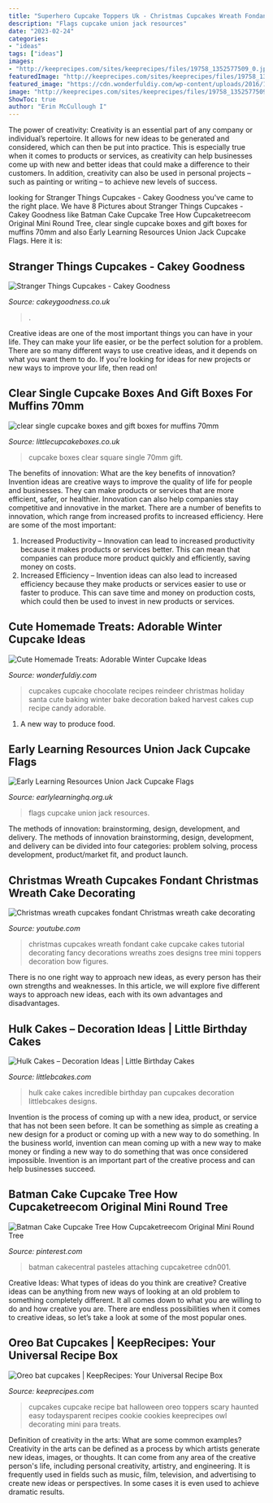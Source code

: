 ```yaml
---
title: "Superhero Cupcake Toppers Uk - Christmas Cupcakes Wreath Fondant Cake Cupcake Cakes Tutorial Decorating Fancy Decorations Wreaths Zoes Designs Tree Mini Toppers Decoration Bow Figures"
description: "Flags cupcake union jack resources"
date: "2023-02-24"
categories:
- "ideas"
tags: ["ideas"]
images:
- "http://keeprecipes.com/sites/keeprecipes/files/19758_1352577509_0.jpg"
featuredImage: "http://keeprecipes.com/sites/keeprecipes/files/19758_1352577509_0.jpg"
featured_image: "https://cdn.wonderfuldiy.com/wp-content/uploads/2016/12/Reindeer-cupcakes.jpg"
image: "http://keeprecipes.com/sites/keeprecipes/files/19758_1352577509_0.jpg"
ShowToc: true
author: "Erin McCullough I"
---
```



The power of creativity:
Creativity is an essential part of any company or individual’s repertoire. It allows for new ideas to be generated and considered, which can then be put into practice. This is especially true when it comes to products or services, as creativity can help businesses come up with new and better ideas that could make a difference to their customers. In addition, creativity can also be used in personal projects – such as painting or writing – to achieve new levels of success.

	

		
looking for Stranger Things Cupcakes - Cakey Goodness you've came to the right place. We have 8 Pictures about Stranger Things Cupcakes - Cakey Goodness like Batman Cake Cupcake Tree How Cupcaketreecom Original Mini Round Tree, clear single cupcake boxes and gift boxes for muffins 70mm and also Early Learning Resources Union Jack Cupcake Flags. Here it is:
		
    
## Stranger Things Cupcakes - Cakey Goodness

<img loading=lazy src="https://www.cakeygoodness.co.uk/wp-content/uploads/2019/06/stranger-things-cupcakes-5.jpg" onerror="this.onerror=null;this.src='https://tse4.mm.bing.net/th?id=OIP.Ov5O6mUZHiQmFhJwiRNt6wHaKg&amp;pid=15.1';" alt="Stranger Things Cupcakes - Cakey Goodness">

_Source: cakeygoodness.co.uk_

>. 

	

Creative ideas are one of the most important things you can have in your life. They can make your life easier, or be the perfect solution for a problem. There are so many different ways to use creative ideas, and it depends on what you want them to do. If you're looking for ideas for new projects or new ways to improve your life, then read on!

    
## Clear Single Cupcake Boxes And Gift Boxes For Muffins 70mm

<img loading=lazy src="http://www.littlecupcakeboxes.co.uk/cupcakeboxes/clear-square-cupcake-boxes-white-wrapper-300.jpg" onerror="this.onerror=null;this.src='https://tse3.mm.bing.net/th?id=OIP.dchJ969FIihibAMMKHDXsAHaHa&amp;pid=15.1';" alt="clear single cupcake boxes and gift boxes for muffins 70mm">

_Source: littlecupcakeboxes.co.uk_

>cupcake boxes clear square single 70mm gift. 

	

The benefits of innovation: What are the key benefits of innovation?
Invention ideas are creative ways to improve the quality of life for people and businesses. They can make products or services that are more efficient, safer, or healthier. Innovation can also help companies stay competitive and innovative in the market. There are a number of benefits to innovation, which range from increased profits to increased efficiency. Here are some of the most important: 
1. Increased Productivity – Innovation can lead to increased productivity because it makes products or services better. This can mean that companies can produce more product quickly and efficiently, saving money on costs. 
2. Increased Efficiency – Invention ideas can also lead to increased efficiency because they make products or services easier to use or faster to produce. This can save time and money on production costs, which could then be used to invest in new products or services.

    
## Cute Homemade Treats: Adorable Winter Cupcake Ideas

<img loading=lazy src="https://cdn.wonderfuldiy.com/wp-content/uploads/2016/12/Reindeer-cupcakes.jpg" onerror="this.onerror=null;this.src='https://tse2.mm.bing.net/th?id=OIP.eRTgFHfcVdyqNJBUVPEerQHaLH&amp;pid=15.1';" alt="Cute Homemade Treats: Adorable Winter Cupcake Ideas">

_Source: wonderfuldiy.com_

>cupcakes cupcake chocolate recipes reindeer christmas holiday santa cute baking winter bake decoration baked harvest cakes cup recipe candy adorable. 

	

1. A new way to produce food.

    
## Early Learning Resources Union Jack Cupcake Flags

<img loading=lazy src="https://www.earlylearninghq.org.uk/wp-content/uploads/2012/05/Cupcake-flags-preview.jpg" onerror="this.onerror=null;this.src='https://tse1.mm.bing.net/th?id=OIP.NMbQQVb2t22XrtT6le1mbwAAAA&amp;pid=15.1';" alt="Early Learning Resources Union Jack Cupcake Flags">

_Source: earlylearninghq.org.uk_

>flags cupcake union jack resources. 

	

The methods of innovation: brainstorming, design, development, and delivery.
The methods of innovation brainstorming, design, development, and delivery can be divided into four categories: problem solving, process development, product/market fit, and product launch.

    
## Christmas Wreath Cupcakes Fondant Christmas Wreath Cake Decorating

<img loading=lazy src="https://i.ytimg.com/vi/zji7n2-ORG4/maxresdefault.jpg" onerror="this.onerror=null;this.src='https://tse1.mm.bing.net/th?id=OIP.dcChZ-Z_yxaFcXozeU-3bwHaEK&amp;pid=15.1';" alt="Christmas wreath cupcakes fondant Christmas wreath cake decorating">

_Source: youtube.com_

>christmas cupcakes wreath fondant cake cupcake cakes tutorial decorating fancy decorations wreaths zoes designs tree mini toppers decoration bow figures. 

	

There is no one right way to approach new ideas, as every person has their own strengths and weaknesses. In this article, we will explore five different ways to approach new ideas, each with its own advantages and disadvantages.

    
## Hulk Cakes – Decoration Ideas | Little Birthday Cakes

<img loading=lazy src="http://www.littlebcakes.com/wp-content/uploads/2014/01/Incredible-Hulk-Cake-Pan.jpg" onerror="this.onerror=null;this.src='https://tse2.mm.bing.net/th?id=OIP.GWvASarsAEoiCNu2ogTw8gHaLN&amp;pid=15.1';" alt="Hulk Cakes – Decoration Ideas | Little Birthday Cakes">

_Source: littlebcakes.com_

>hulk cake cakes incredible birthday pan cupcakes decoration littlebcakes designs. 

	

Invention is the process of coming up with a new idea, product, or service that has not been seen before. It can be something as simple as creating a new design for a product or coming up with a new way to do something. In the business world, invention can mean coming up with a new way to make money or finding a new way to do something that was once considered impossible. Invention is an important part of the creative process and can help businesses succeed.

    
## Batman Cake Cupcake Tree How Cupcaketreecom Original Mini Round Tree

<img loading=lazy src="https://i.pinimg.com/736x/72/13/21/721321f3072e15dd5edaff41505c5485.jpg" onerror="this.onerror=null;this.src='https://tse2.mm.bing.net/th?id=OIP.-vwuQg2RQojqexjXoorj4wHaJ3&amp;pid=15.1';" alt="Batman Cake Cupcake Tree How Cupcaketreecom Original Mini Round Tree">

_Source: pinterest.com_

>batman cakecentral pasteles attaching cupcaketree cdn001. 

	

Creative Ideas: What types of ideas do you think are creative?
Creative ideas can be anything from new ways of looking at an old problem to something completely different. It all comes down to what you are willing to do and how creative you are. There are endless possibilities when it comes to creative ideas, so let’s take a look at some of the most popular ones.

    
## Oreo Bat Cupcakes | KeepRecipes: Your Universal Recipe Box

<img loading=lazy src="http://keeprecipes.com/sites/keeprecipes/files/19758_1352577509_0.jpg" onerror="this.onerror=null;this.src='https://tse4.mm.bing.net/th?id=OIP.WXSHiipSGtRL5btxHlwNRQHaHa&amp;pid=15.1';" alt="Oreo bat cupcakes | KeepRecipes: Your Universal Recipe Box">

_Source: keeprecipes.com_

>cupcakes cupcake recipe bat halloween oreo toppers scary haunted easy todaysparent recipes cookie cookies keeprecipes owl decorating mini para treats. 

	

Definition of creativity in the arts: What are some common examples?
Creativity in the arts can be defined as a process by which artists generate new ideas, images, or thoughts. It can come from any area of the creative person's life, including personal creativity, artistry, and engineering. It is frequently used in fields such as music, film, television, and advertising to create new ideas or perspectives. In some cases it is even used to achieve dramatic results.

